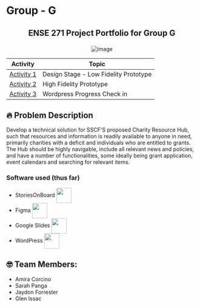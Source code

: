 # Group - G
## <p align="center"> ENSE 271 Project Portfolio for Group G </p>
<div align="center">
  <img src="https://github.com/user-attachments/assets/d2acd3b8-b639-4bee-9878-009354dac8df" alt="image">
</div>

<div align="center">
  
  | Activity | Topic |
  |-----|----------------------------------|
  | [Activity 1](https://github.com/gelnerr/Group-G/tree/main/Activity1) | Design Stage - Low Fidelity Prototype |
  | [Activity 2](https://github.com/gelnerr/Group-G/tree/main/Activity2) | High Fidelity Prototype |
  | [Activity 3](https://github.com/gelnerr/Group-G/tree/main/Wordpress%20In-Progress) | Wordpress Progress Check in |
  
</div>

## 🔥 Problem Description
Develop a technical solution for SSCF'S proposed Charity Resource Hub, such that resources and information is readily available to anyone in need, primarily charities with a deficit and individuals who are entitled to grants. The Hub should be highly navigable, include all relevant news and policies, and have a number of functionalities, some ideally being grant application, event calendars and searching for relevant items.

### Software used (thus far)
  * StoriesOnBoard <img src="https://encrypted-tbn0.gstatic.com/images?q=tbn:ANd9GcSgpJfX4GWF1gAs6zw1DbSn6CrhNzz1sMBCgw&s" align="center" height="40px">
  * Figma <img src="https://upload.wikimedia.org/wikipedia/commons/thumb/3/33/Figma-logo.svg/1365px-Figma-logo.svg.png" align="center" height="40px">
  * Google Slides <img src="https://storage.googleapis.com/gweb-uniblog-publish-prod/original_images/Google_Docs.png" align="center" height="40px">
  * WordPress <img src="https://www.vectorlogo.zone/logos/wordpress/wordpress-tile.svg" align="center" height="40px">
  
## 🤓 Team Members:
 * Amira Corcino
 * Sarah Panga
 * Jaydon Forrester
 * Glen Issac

